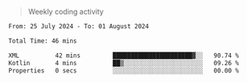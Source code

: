 > Weekly coding activity
<!--START_SECTION:waka-->

```txt
From: 25 July 2024 - To: 01 August 2024

Total Time: 46 mins

XML          42 mins         ██████████████████████▓░░   90.74 %
Kotlin       4 mins          ██▒░░░░░░░░░░░░░░░░░░░░░░   09.26 %
Properties   0 secs          ░░░░░░░░░░░░░░░░░░░░░░░░░   00.00 %
```

<!--END_SECTION:waka-->
